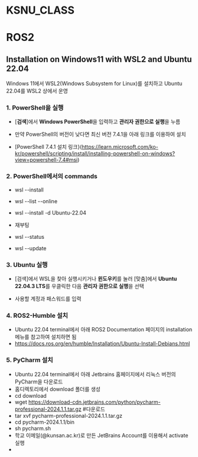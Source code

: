 # KSNU_CLASS
# ROS2
## Installation on Windows11 with WSL2 and Ubuntu 22.04
Windows 11에서 WSL2(Windows Subsystem for Linux)를 설치하고 Ubuntu 22.04를 WSL2 상에서 운영

### 1. PowerShell을 실행
   
   - [**검색**]에서 **Windows PowerShell**을 입력하고 **관리자 권한으로 실행**을 누름

   - 만약 PowerShell의 버전이 낮다면 최신 버전 7.4.1을 아래 링크를 이용하여 설치
  
   - [PowerShell 7.4.1 설치 링크}(https://learn.microsoft.com/ko-kr/powershell/scripting/install/installing-powershell-on-windows?view=powershell-7.4#msi)

### 2. PowerShell에서의 commands
   
   - wsl --install
   
   - wsl --list --online
   
   - wsl --install -d Ubuntu-22.04
   
   - 재부팅
   
   - wsl --status
   
   - wsl --update
  

### 3. Ubuntu 실행

   - [검색]에서 WSL을 찾아 실행시키거나 **윈도우키**를 눌러 [맞춤]에서 **Ubuntu 22.04.3 LTS**를 우클릭한 다음 **관리자 권한으로 실행**을 선택

   - 사용할 계정과 패스워드를 입력

### 4. ROS2-Humble 설치

   - Ubuntu 22.04 terminal에서 아래 ROS2 Documentation 페이지의 installation 메뉴를 참고하여 설치하면 됨
   - https://docs.ros.org/en/humble/Installation/Ubuntu-Install-Debians.html
     
### 5. PyCharm 설치

   - Ubuntu 22.04 terminal에서 아래 Jetbrains 홈페이지에서 리눅스 버전의 PyCharm을 다운로드
   - 홈디렉토리에서 download 폴더를 생성
   - cd download
   - wget https://download-cdn.jetbrains.com/python/pycharm-professional-2024.1.1.tar.gz #다운로드
   - tar xvf pycharm-professional-2024.1.1.tar.gz
   - cd pycharm-2024.1.1/bin
   - sh pycharm.sh
   - 학교 이메일(@kunsan.ac.kr)로 만든 JetBrains Account를 이용해서 activate 실행
   - 
